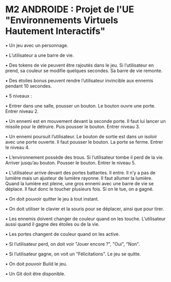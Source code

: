 # M2 ANDROIDE : Projet de l'UE "Environnements Virtuels Hautement Interactifs"

• Un jeu avec un personnage.

• L’utilisateur a une barre de vie.

• Des tokens de vie peuvent être rajoutés dans le jeu. Si l’utilisateur en prend, sa couleur se modifie quelques secondes. Sa barre de vie remonte.

• Des étoiles bonus peuvent rendre l’utilisateur invincible aux ennemis pendant 10 secondes.


• 5 niveaux :

• Entrer dans une salle, pousser un bouton. Le bouton ouvre une porte. Entrer niveau 2.

• Un ennemi est en mouvement devant la seconde porte. Il faut lui lancer un missile pour le détruire. Puis pousser le bouton. Entrer niveau 3.

• Un ennemi poursuit l’utilisateur. Le bouton de sortie est dans un isoloir avec une porte ouverte. Il faut pousser le bouton. La porte se ferme. Entrer le niveau 4.

• L’environnement possède des trous. Si l’utilisateur tombe il perd de la vie. Arriver jusqu’au bouton. Pousser le bouton. Entrer le niveau 5.

• L’utilisateur arrive devant des portes battantes. Il entre. Il n’y a pas de lumière mais un ajusteur de lumière rayonne. Il faut allumer la lumière. Quand la lumière est pleine, une gros ennemi avec une barre de vie se déplace. Il faut donc le toucher plusieurs fois. Si on le tue, on a gagné.


• On doit pouvoir quitter le jeu à tout instant.

• On doit utiliser le clavier et la souris pour se déplacer, ainsi que pour tirer.

• Les ennemis doivent changer de couleur quand on les touche. L’utilisateur aussi quand il gagne des étoiles ou de la vie.

• Les portes changent de couleur quand on les active.

• Si l’utilisateur perd, on doit voir "Jouer encore ?", "Oui", "Non".

• Si l’utilisateur gagne, on voit un "Félicitations". Le jeu se quitte.

• On doit pouvoir Build le jeu.

• Un Git doit être disponible.
